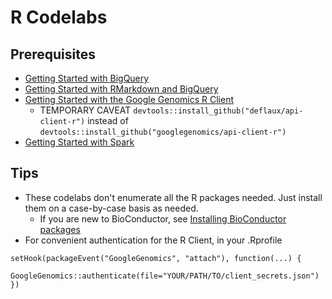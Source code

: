 # R Codelabs

## Prerequisites

* [Getting Started with BigQuery](https://github.com/googlegenomics/getting-started-bigquery)
 * [Getting Started with RMarkdown and BigQuery](https://github.com/googlegenomics/getting-started-bigquery/tree/master/RMarkdown)
* [Getting Started with the Google Genomics R Client](https://github.com/googlegenomics/api-client-r)
  * TEMPORARY CAVEAT `devtools::install_github("deflaux/api-client-r")` instead of `devtools::install_github("googlegenomics/api-client-r")`
* [Getting Started with Spark](https://github.com/googlegenomics/spark-examples)

## Tips
* These codelabs don't enumerate all the R packages needed.  Just install them on a case-by-case basis as needed.
  * If you are new to BioConductor, see [Installing BioConductor packages](http://www.bioconductor.org/install/)
* For convenient authentication for the R Client, in your .Rprofile
```
setHook(packageEvent("GoogleGenomics", "attach"), function(...) {
  GoogleGenomics::authenticate(file="YOUR/PATH/TO/client_secrets.json")
})
```
